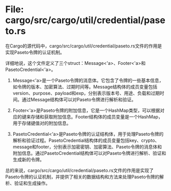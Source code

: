 # File: cargo/src/cargo/util/credential/paseto.rs

在Cargo的源代码中，cargo/src/cargo/util/credential/paseto.rs文件的作用是实现Paseto令牌的认证机制。

详细地说，这个文件定义了三个struct：Message<'a>、Footer<'a>和PasetoCredential<'a>。

1. Message<'a>是一个Paseto令牌的消息体。它包含了令牌的一些基本信息，如令牌的版本、加密算法、过期时间等。Message结构体的成员变量包括version、purpose、payload和exp，分别表示版本号、用途、负载和过期时间。通过Message结构体可以对Paseto令牌进行解析和验证。

2. Footer<'a>是Paseto令牌的附加信息，它是一个HashMap类型，可以根据对应的键来存储和获取附加信息。Footer结构体的成员变量是一个HashMap，用于存储键值对的附加信息。

3. PasetoCredential<'a>是Paseto令牌的认证结构体，用于处理Paseto令牌的解析和验证过程。PasetoCredential结构体的成员变量包括key、crypto、message和footer，分别表示加密密钥、加密算法、Paseto令牌的消息体和附加信息。通过PasetoCredential结构体可以对Paseto令牌进行解析、验证和生成新的令牌。

总的来说，cargo/src/cargo/util/credential/paseto.rs文件的作用是实现了Paseto令牌的认证机制，并提供了相关的数据结构和方法来处理Paseto令牌的解析、验证和生成操作。


